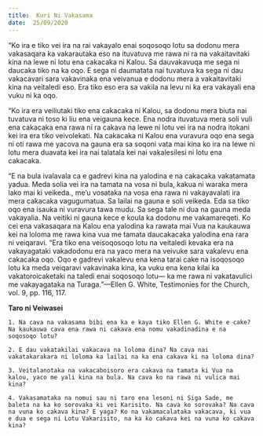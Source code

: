 ```yaml
---
title:  Kuri Ni Vakasama
date:  25/09/2020
---
```


“Ko ira e tiko vei ira na rai vakayalo enai soqosoqo lotu sa dodonu mera vakasaqara ka vakarautaka eso na ituvatuva me rawa ni ra na vakaitavitaki kina na lewe ni lotu ena cakacaka ni Kalou. Sa dauvakavuqa me sega ni daucaka tiko na ka oqo. E sega ni daumatata nai tuvatuva ka sega ni dau vakacavari sara vakavinaka ena veivanua e dodonu mera a vakaitavitaki kina na veitaledi eso. Era tiko eso era sa vakila na levu ni ka era vakayali ena vuku ni ka oqo.

“Ko ira era veiliutaki tiko ena cakacaka ni Kalou, sa dodonu mera biuta nai tuvatuva ni toso ki liu ena veigauna kece. Ena nodra ituvatuva mera soli vuli ena cakacaka ena rawa ni ra cakava na lewe ni lotu vei ira na nodra itokani kei ira era tiko veivolekati. Na cakacaka ni Kalou ena vuravura oqo ena sega ni oti rawa me yacova na gauna era sa soqoni vata mai kina ko ira na lewe ni lotu mera duavata kei ira nai talatala kei nai vakalesilesi ni lotu ena cakacaka.

“E na bula ivalavala ca e gadrevi kina na yalodina e na cakacaka vakatamata yadua. Meda solia vei ira na tamata na vosa ni bula, kakua ni waraka mera lako mai ki veikeda., me’u vosataka na vosa ena rawa ni vakayavalati ira mera cakacaka vagugumatua. Sa lailai na gauna e soli veikeda. Eda sa tiko oqo ena isauka ni vuravura tawa mudu. Sa sega tale ni dua na gauna meda vakayalia. Na veitiki ni gauna kece e koula ka dodonu me vakamareqeti. Ko cei ena vakasaqara na Kalou ena yalodina ka rawata mai Vua na kaukauwa kei na loloma me rawa kina vua me tamata daucakacaka yalodina ena rara ni veiqaravi. “Era tiko ena veisoqosoqo lotu na veitaledi kevaka era na vakayagataki vakadodonu era na yaco mera na veivuke sara vakalevu ena cakacaka oqo. Oqo e gadrevi vakalevu ena kena tarai cake na isoqosoqo lotu ka meda veiqaravi vakavinaka kina, ka vuku ena kena kilai ka vakatoroicaketaki na taledi enai soqosoqo lotu— ka me rawa ni vakatavulici me vakayagataka na Turaga.”—Ellen G. White, Testimonies for the Church, vol. 9, pp. 116, 117.

**Taro ni Veiwasei**

`1. Na cava na vakasama bibi ena ka e kaya tiko Ellen G. White e cake? Na kaukauwa cava ena rawa ni cakava ena nomu vakadinadina e na soqosoqo lotu?`

`2. E dau vakatakilai vakacava na loloma dina? Na cava nai vakatakarakara ni loloma ka lailai na ka ena cakava ki na loloma dina?`

`3. Veitalanotaka na vakacaboisoro era cakava na tamata ki Vua na kalou, yaco me yali kina na bula. Na cava ko na rawa ni vulica mai kina?`

`4. Vakasamataka na nomui sau ni taro ena lesoni ni Siga Sade, me baleta na ka ko sorovaka ki vei Karisito. Na cava ko sorovaka? Na cava na vuna ko cakava kina? E yaga? Ko na vakamacalataka vakacava, ki vua e dua e sega ni Lotu Vakarisito, na ka ko cakava kei na vuna ko cakava kina?`